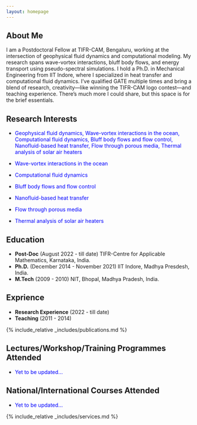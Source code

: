 ```yaml
---
layout: homepage
---
```


## About Me

I am a Postdoctoral Fellow at TIFR-CAM, Bengaluru, working at the intersection of geophysical fluid dynamics and computational modeling. My research spans wave-vortex interactions, bluff body flows, and energy transport using pseudo-spectral simulations. I hold a Ph.D. in Mechanical Engineering from IIT Indore, where I specialized in heat transfer and computational fluid dynamics.
I’ve qualified GATE multiple times and bring a blend of research, creativity—like winning the TIFR-CAM logo contest—and teaching experience. There’s much more I could share, but this space is for the brief essentials. 

<!-- ## News 

<!-- - <p style="color: blue;">Yet to be updated...</p> 

<!-- - **[Feb. 2020]** Our paper about incremental learning is accepted to CVPR 2020. - **[Feb. 2020]** We will host the ACM Multimedia Asia 2020 conference in Singapore! - **[Sept. 2019]** Our paper about few-shot learning is accepted to NeurIPS 2019. - **[Mar. 2019]** Our paper about few-shot learning is accepted to CVPR 2019. -->

## Research Interests

- <p style="color: blue;">Geophysical fluid dynamics, Wave-vortex interactions in the ocean, Computational fluid dynamics, Bluff body flows and flow control, Nanofluid-based heat transfer, Flow through porous media, Thermal analysis of solar air heaters</p> 
- <p style="color: blue;">Wave-vortex interactions in the ocean</p>
- <p style="color: blue;">Computational fluid dynamics</p>
- <p style="color: blue;">Bluff body flows and flow control</p>
- <p style="color: blue;">Nanofluid-based heat transfer</p>
- <p style="color: blue;">Flow through porous media</p>
- <p style="color: blue;">Thermal analysis of solar air heaters</p>
<!-- - **Computer Vision:** image recognition, image generation, video captioning - **Machine Learning:** meta-learning, incremental learning, transfer learning -->

## Education

- **Post-Doc** (August 2022 - till date) TIFR-Centre for Applicable Mathematics, Karnataka, India.
- **Ph.D.** (December 2014 - November 2021) IIT Indore, Madhya Presdesh, India.
- **M.Tech** (2009 - 2010) NIT, Bhopal, Madhya Pradesh, India.

## Exprience

- **Research Experience** (2022 - till date) 
- **Teaching** (2011 - 2014) 

{% include_relative _includes/publications.md %}

##  Lectures/Workshop/Training Programmes Attended

- <p style="color: blue;">Yet to be updated...</p>

## National/International Courses Attended

- <p style="color: blue;">Yet to be updated...</p>

{% include_relative _includes/services.md %}
